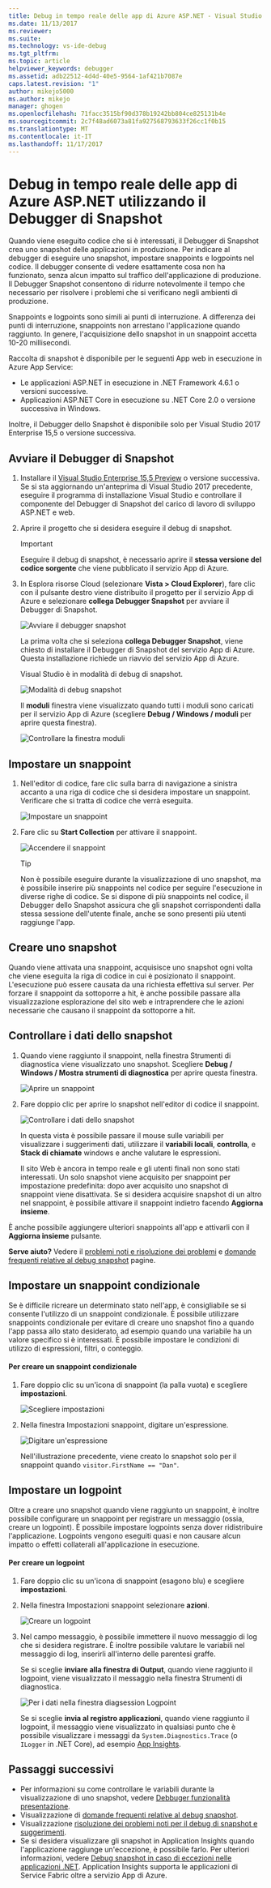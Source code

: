 ```yaml
---
title: Debug in tempo reale delle app di Azure ASP.NET - Visual Studio | Documenti Microsoft
ms.date: 11/13/2017
ms.reviewer: 
ms.suite: 
ms.technology: vs-ide-debug
ms.tgt_pltfrm: 
ms.topic: article
helpviewer_keywords: debugger
ms.assetid: adb22512-4d4d-40e5-9564-1af421b7087e
caps.latest.revision: "1"
author: mikejo5000
ms.author: mikejo
manager: ghogen
ms.openlocfilehash: 71facc3515bf90d378b19242bb804ce825131b4e
ms.sourcegitcommit: 2c7f48ad6073a81fa927568793633f26cc1f0b15
ms.translationtype: MT
ms.contentlocale: it-IT
ms.lasthandoff: 11/17/2017
---
```

# <a name="debug-live-aspnet-azure-apps-using-the-snapshot-debugger"></a>Debug in tempo reale delle app di Azure ASP.NET utilizzando il Debugger di Snapshot

Quando viene eseguito codice che si è interessati, il Debugger di Snapshot crea uno snapshot delle applicazioni in produzione. Per indicare al debugger di eseguire uno snapshot, impostare snappoints e logpoints nel codice. Il debugger consente di vedere esattamente cosa non ha funzionato, senza alcun impatto sul traffico dell'applicazione di produzione. Il Debugger Snapshot consentono di ridurre notevolmente il tempo che necessario per risolvere i problemi che si verificano negli ambienti di produzione.

Snappoints e logpoints sono simili ai punti di interruzione. A differenza dei punti di interruzione, snappoints non arrestano l'applicazione quando raggiunto. In genere, l'acquisizione dello snapshot in un snappoint accetta 10-20 millisecondi. 

Raccolta di snapshot è disponibile per le seguenti App web in esecuzione in Azure App Service:

- Le applicazioni ASP.NET in esecuzione in .NET Framework 4.6.1 o versioni successive.
- Applicazioni ASP.NET Core in esecuzione su .NET Core 2.0 o versione successiva in Windows.

Inoltre, il Debugger dello Snapshot è disponibile solo per Visual Studio 2017 Enterprise 15,5 o versione successiva. 

## <a name="start-the-snapshot-debugger"></a>Avviare il Debugger di Snapshot

1. Installare il [Visual Studio Enterprise 15,5 Preview](https://www.visualstudio.com/en-us/news/releasenotes/vs2017-preview-relnotes) o versione successiva. Se si sta aggiornando un'anteprima di Visual Studio 2017 precedente, eseguire il programma di installazione Visual Studio e controllare il componente del Debugger di Snapshot del carico di lavoro di sviluppo ASP.NET e web.

2. Aprire il progetto che si desidera eseguire il debug di snapshot. 

    > [!IMPORTANT] 
    > Eseguire il debug di snapshot, è necessario aprire il **stessa versione del codice sorgente** che viene pubblicato il servizio App di Azure. 

3. In Esplora risorse Cloud (selezionare **Vista > Cloud Explorer**), fare clic con il pulsante destro viene distribuito il progetto per il servizio App di Azure e selezionare **collega Debugger Snapshot** per avviare il Debugger di Snapshot.

   ![Avviare il debugger snapshot](../debugger/media/snapshot-launch.png "avviare il debugger di snapshot")

    La prima volta che si seleziona **collega Debugger Snapshot**, viene chiesto di installare il Debugger di Snapshot del servizio App di Azure. Questa installazione richiede un riavvio del servizio App di Azure. 

   Visual Studio è in modalità di debug di snapshot.

   ![Modalità di debug snapshot](../debugger/media/snapshot-message.png "modalità di debug di Snapshot")

   Il **moduli** finestra viene visualizzato quando tutti i moduli sono caricati per il servizio App di Azure (scegliere **Debug / Windows / moduli** per aprire questa finestra).

   ![Controllare la finestra moduli](../debugger/media/snapshot-modules.png "controllare la finestra moduli")

## <a name="set-a-snappoint"></a>Impostare un snappoint

1. Nell'editor di codice, fare clic sulla barra di navigazione a sinistra accanto a una riga di codice che si desidera impostare un snappoint. Verificare che si tratta di codice che verrà eseguita.

   ![Impostare un snappoint](../debugger/media/snapshot-set-snappoint.png "impostare un snappoint")

2. Fare clic su **Start Collection** per attivare il snappoint.  

   ![Accendere il snappoint](../debugger/media/snapshot-start-collection.png "accendere il snappoint")

    > [!TIP]
    > Non è possibile eseguire durante la visualizzazione di uno snapshot, ma è possibile inserire più snappoints nel codice per seguire l'esecuzione in diverse righe di codice. Se si dispone di più snappoints nel codice, il Debugger dello Snapshot assicura che gli snapshot corrispondenti dalla stessa sessione dell'utente finale, anche se sono presenti più utenti raggiunge l'app.

## <a name="take-a-snapshot"></a>Creare uno snapshot

Quando viene attivata una snappoint, acquisisce uno snapshot ogni volta che viene eseguita la riga di codice in cui è posizionato il snappoint. L'esecuzione può essere causata da una richiesta effettiva sul server. Per forzare il snappoint da sottoporre a hit, è anche possibile passare alla visualizzazione esplorazione del sito web e intraprendere che le azioni necessarie che causano il snappoint da sottoporre a hit.

## <a name="inspect-snapshot-data"></a>Controllare i dati dello snapshot

1. Quando viene raggiunto il snappoint, nella finestra Strumenti di diagnostica viene visualizzato uno snapshot. Scegliere **Debug / Windows / Mostra strumenti di diagnostica** per aprire questa finestra.

   ![Aprire un snappoint](../debugger/media/snapshot-diagsession-window.png "aprire un snappoint")

1. Fare doppio clic per aprire lo snapshot nell'editor di codice il snappoint.

   ![Controllare i dati dello snapshot](../debugger/media/snapshot-inspect-data.png "controllare i dati dello snapshot")

   In questa vista è possibile passare il mouse sulle variabili per visualizzare i suggerimenti dati, utilizzare il **variabili locali**, **controlla**, e **Stack di chiamate** windows e anche valutare le espressioni.

    Il sito Web è ancora in tempo reale e gli utenti finali non sono stati interessati. Un solo snapshot viene acquisito per snappoint per impostazione predefinita: dopo aver acquisito uno snapshot di snappoint viene disattivata. Se si desidera acquisire snapshot di un altro nel snappoint, è possibile attivare il snappoint indietro facendo **Aggiorna insieme**.

È anche possibile aggiungere ulteriori snappoints all'app e attivarli con il **Aggiorna insieme** pulsante.

**Serve aiuto?** Vedere il [problemi noti e risoluzione dei problemi](../debugger/debug-live-azure-apps-troubleshooting.md) e [domande frequenti relative al debug snapshot](../debugger/debug-live-azure-apps-faq.md) pagine.

## <a name="set-a-conditional-snappoint"></a>Impostare un snappoint condizionale

Se è difficile ricreare un determinato stato nell'app, è consigliabile se si consente l'utilizzo di un snappoint condizionale. È possibile utilizzare snappoints condizionale per evitare di creare uno snapshot fino a quando l'app passa allo stato desiderato, ad esempio quando una variabile ha un valore specifico si è interessati. È possibile impostare le condizioni di utilizzo di espressioni, filtri, o conteggio.

#### <a name="to-create-a-conditional-snappoint"></a>Per creare un snappoint condizionale

1. Fare doppio clic su un'icona di snappoint (la palla vuota) e scegliere **impostazioni**.

   ![Scegliere impostazioni](../debugger/media/snapshot-snappoint-settings.png "scegliere impostazioni")

1. Nella finestra Impostazioni snappoint, digitare un'espressione.

   ![Digitare un'espressione](../debugger/media/snapshot-snappoint-conditions.png "digitare un'espressione")

   Nell'illustrazione precedente, viene creato lo snapshot solo per il snappoint quando `visitor.FirstName == "Dan"`.

## <a name="set-a-logpoint"></a>Impostare un logpoint

Oltre a creare uno snapshot quando viene raggiunto un snappoint, è inoltre possibile configurare un snappoint per registrare un messaggio (ossia, creare un logpoint). È possibile impostare logpoints senza dover ridistribuire l'applicazione. Logpoints vengono eseguiti quasi e non causare alcun impatto o effetti collaterali all'applicazione in esecuzione.

#### <a name="to-create-a-logpoint"></a>Per creare un logpoint

1. Fare doppio clic su un'icona di snappoint (esagono blu) e scegliere **impostazioni**.

1. Nella finestra Impostazioni snappoint selezionare **azioni**.

    ![Creare un logpoint](../debugger/media/snapshot-logpoint.png "creare un logpoint")

1. Nel campo messaggio, è possibile immettere il nuovo messaggio di log che si desidera registrare. È inoltre possibile valutare le variabili nel messaggio di log, inserirli all'interno delle parentesi graffe.

    Se si sceglie **inviare alla finestra di Output**, quando viene raggiunto il logpoint, viene visualizzato il messaggio nella finestra Strumenti di diagnostica.

    ![Per i dati nella finestra diagsession Logpoint](../debugger/media/snapshot-logpoint-output.png "Logpoint i dati nella finestra diagsession")

    Se si sceglie **invia al registro applicazioni**, quando viene raggiunto il logpoint, il messaggio viene visualizzato in qualsiasi punto che è possibile visualizzare i messaggi da `System.Diagnostics.Trace` (o `ILogger` in .NET Core), ad esempio [App Insights](/azure/application-insights/app-insights-asp-net-trace-logs).

## <a name="next-steps"></a>Passaggi successivi

- Per informazioni su come controllare le variabili durante la visualizzazione di uno snapshot, vedere [Debbuger funzionalità presentazione](../debugger/debugger-feature-tour.md).
- Visualizzazione di [domande frequenti relative al debug snapshot](../debugger/debug-live-azure-apps-faq.md).
- Visualizzazione [risoluzione dei problemi noti per il debug di snapshot e suggerimenti](../debugger/debug-live-azure-apps-troubleshooting.md).
- Se si desidera visualizzare gli snapshot in Application Insights quando l'applicazione raggiunge un'eccezione, è possibile farlo. Per ulteriori informazioni, vedere [Debug snapshot in caso di eccezioni nelle applicazioni .NET](/azure/application-insights/app-insights-snapshot-debugger). Application Insights supporta le applicazioni di Service Fabric oltre a servizio App di Azure.
